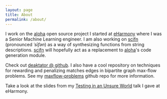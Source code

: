 ```yaml
---
layout: page
title: About
permalink: /about/
---
```


I work on the [aloha](https://github.com/eharmony/aloha) open source project I started at 
[eHarmony](http://www.eharmony.com) where I was a Senior Machine Learning engineer.  I am also working on 
[scifn](https://gihub.com/scifn/scifn) (pronounced *ˈsīfən*) as a way of synthesizing functions from string 
descriptions.  [scifn](https://gihub.com/scifn/scifn) will hopefully act as a replacement to
[aloha](https://github.com/eharmony/aloha)'s code generation module.
 
Check out [deaktator @ github](https://github.com/deaktator).  I also have a cool repository on techniques 
for rewarding and penalizing matches edges in bipartite graph max-flow problems.  See my 
[maxflow-problems](https://github.com/deaktator/maxflow-problems) github repo for more information.

Take a look at the slides from my [Testing in an Unsure World]({{site.url}}/presentations/prob-testing) talk I 
gave at eHarmony.
